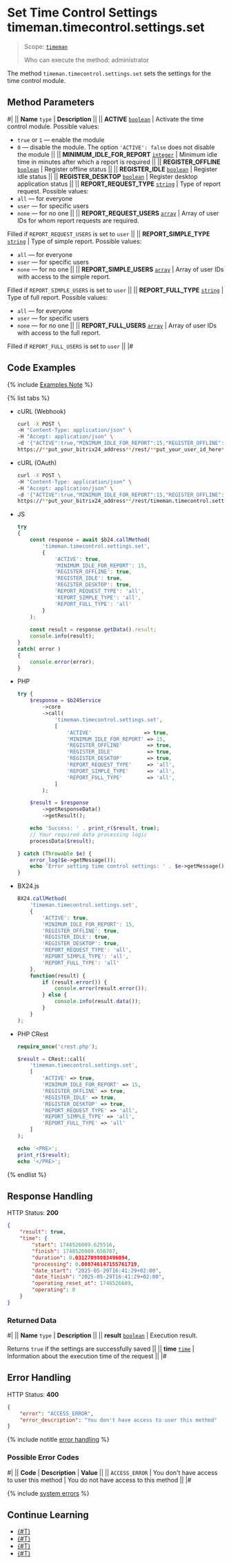 # Set Time Control Settings timeman.timecontrol.settings.set

> Scope: [`timeman`](../../scopes/permissions.md)
>
> Who can execute the method: administrator

The method `timeman.timecontrol.settings.set` sets the settings for the time control module.

## Method Parameters

#|
|| **Name**
`type` | **Description** ||
|| **ACTIVE**
[`boolean`](../../data-types.md) | Activate the time control module. Possible values:
- `true` or `1` — enable the module
- `0` — disable the module. The option `'ACTIVE': false` does not disable the module
||
|| **MINIMUM_IDLE_FOR_REPORT**
[`integer`](../../data-types.md) | Minimum idle time in minutes after which a report is required ||
|| **REGISTER_OFFLINE**
[`boolean`](../../data-types.md) | Register offline status ||
|| **REGISTER_IDLE**
[`boolean`](../../data-types.md) | Register idle status ||
|| **REGISTER_DESKTOP**
[`boolean`](../../data-types.md) | Register desktop application status ||
|| **REPORT_REQUEST_TYPE**
[`string`](../../data-types.md) | Type of report request. Possible values:
- `all` — for everyone
- `user` — for specific users
- `none` — for no one ||
|| **REPORT_REQUEST_USERS**
[`array`](../../data-types.md) | Array of user IDs for whom report requests are required.

Filled if `REPORT_REQUEST_USERS` is set to `user` ||
|| **REPORT_SIMPLE_TYPE**
[`string`](../../data-types.md) | Type of simple report. Possible values:
- `all` — for everyone
- `user` — for specific users
- `none` — for no one ||
|| **REPORT_SIMPLE_USERS**
[`array`](../../data-types.md) | Array of user IDs with access to the simple report.

Filled if `REPORT_SIMPLE_USERS` is set to `user` ||
|| **REPORT_FULL_TYPE**
[`string`](../../data-types.md) | Type of full report. Possible values:
- `all` — for everyone
- `user` — for specific users
- `none` — for no one ||
|| **REPORT_FULL_USERS**
[`array`](../../data-types.md) | Array of user IDs with access to the full report.

Filled if `REPORT_FULL_USERS` is set to `user`  ||
|#

## Code Examples

{% include [Examples Note](../../../_includes/examples.md) %}

{% list tabs %}

- cURL (Webhook)

    ```bash
    curl -X POST \
    -H "Content-Type: application/json" \
    -H "Accept: application/json" \
    -d '{"ACTIVE":true,"MINIMUM_IDLE_FOR_REPORT":15,"REGISTER_OFFLINE":true,"REGISTER_IDLE":true,"REGISTER_DESKTOP":true,"REPORT_REQUEST_TYPE":"all","REPORT_SIMPLE_TYPE":"all","REPORT_FULL_TYPE":"all"}' \
    https://**put_your_bitrix24_address**/rest/**put_your_user_id_here**/**put_your_webhook_here**/timeman.timecontrol.settings.set
    ```

- cURL (OAuth)

    ```bash
    curl -X POST \
    -H "Content-Type: application/json" \
    -H "Accept: application/json" \
    -d '{"ACTIVE":true,"MINIMUM_IDLE_FOR_REPORT":15,"REGISTER_OFFLINE":true,"REGISTER_IDLE":true,"REGISTER_DESKTOP":true,"REPORT_REQUEST_TYPE":"all","REPORT_SIMPLE_TYPE":"all","REPORT_FULL_TYPE":"all","auth":"**put_access_token_here**"}' \
    https://**put_your_bitrix24_address**/rest/timeman.timecontrol.settings.set
    ```

- JS

    ```js
    try
    {
    	const response = await $b24.callMethod(
    		'timeman.timecontrol.settings.set',
    		{
    			'ACTIVE': true,
    			'MINIMUM_IDLE_FOR_REPORT': 15,
    			'REGISTER_OFFLINE': true,
    			'REGISTER_IDLE': true,
    			'REGISTER_DESKTOP': true,
    			'REPORT_REQUEST_TYPE': 'all',
    			'REPORT_SIMPLE_TYPE': 'all',
    			'REPORT_FULL_TYPE': 'all'
    		}
    	);
    	
    	const result = response.getData().result;
    	console.info(result);
    }
    catch( error )
    {
    	console.error(error);
    }
    ```

- PHP

    ```php
    try {
        $response = $b24Service
            ->core
            ->call(
                'timeman.timecontrol.settings.set',
                [
                    'ACTIVE'                 => true,
                    'MINIMUM_IDLE_FOR_REPORT' => 15,
                    'REGISTER_OFFLINE'        => true,
                    'REGISTER_IDLE'           => true,
                    'REGISTER_DESKTOP'        => true,
                    'REPORT_REQUEST_TYPE'     => 'all',
                    'REPORT_SIMPLE_TYPE'      => 'all',
                    'REPORT_FULL_TYPE'        => 'all',
                ]
            );
    
        $result = $response
            ->getResponseData()
            ->getResult();
    
        echo 'Success: ' . print_r($result, true);
        // Your required data processing logic
        processData($result);
    
    } catch (Throwable $e) {
        error_log($e->getMessage());
        echo 'Error setting time control settings: ' . $e->getMessage();
    }
    ```

- BX24.js

    ```js
    BX24.callMethod(
        'timeman.timecontrol.settings.set',
        {
            'ACTIVE': true,
            'MINIMUM_IDLE_FOR_REPORT': 15,
            'REGISTER_OFFLINE': true,
            'REGISTER_IDLE': true,
            'REGISTER_DESKTOP': true,
            'REPORT_REQUEST_TYPE': 'all',
            'REPORT_SIMPLE_TYPE': 'all',
            'REPORT_FULL_TYPE': 'all'
        },
        function(result) {
            if (result.error()) {
                console.error(result.error());
            } else {
                console.info(result.data());
            }
        }
    );
    ```

- PHP CRest

    ```php
    require_once('crest.php');

    $result = CRest::call(
        'timeman.timecontrol.settings.set',
        [
            'ACTIVE' => true,
            'MINIMUM_IDLE_FOR_REPORT' => 15,
            'REGISTER_OFFLINE' => true,
            'REGISTER_IDLE' => true,
            'REGISTER_DESKTOP' => true,
            'REPORT_REQUEST_TYPE' => 'all',
            'REPORT_SIMPLE_TYPE' => 'all',
            'REPORT_FULL_TYPE' => 'all'
        ]
    );

    echo '<PRE>';
    print_r($result);
    echo '</PRE>';
    ```

{% endlist %}

## Response Handling

HTTP Status: **200**

```json
{
    "result": true,
    "time": {
        "start": 1748526089.625516,
        "finish": 1748526089.656787,
        "duration": 0.03127098083496094,
        "processing": 0.008746147155761719,
        "date_start": "2025-05-29T16:41:29+02:00",
        "date_finish": "2025-05-29T16:41:29+02:00",
        "operating_reset_at": 1748526689,
        "operating": 0
    }
}
```

### Returned Data

#|
|| **Name**
`type` | **Description** ||
|| **result**
[`boolean`](../../data-types.md) | Execution result.

Returns `true` if the settings are successfully saved ||
|| **time**
[`time`](../../data-types.md#time) | Information about the execution time of the request ||
|#

## Error Handling

HTTP Status: **400**

```json
{
    "error": "ACCESS_ERROR",
    "error_description": "You don't have access to user this method"
}
```

{% include notitle [error handling](../../../_includes/error-info.md) %}

### Possible Error Codes

#|
|| **Code** | **Description** | **Value** ||
|| `ACCESS_ERROR` | You don't have access to user this method | You do not have access to this method ||
|#

{% include [system errors](../../../_includes/system-errors.md) %}

## Continue Learning 

- [{#T}](./index.md)
- [{#T}](./timeman-timecontrol-report-add.md)
- [{#T}](./timeman-timecontrol-reports-get.md)
- [{#T}](./timeman-timecontrol-reports-users-get.md)